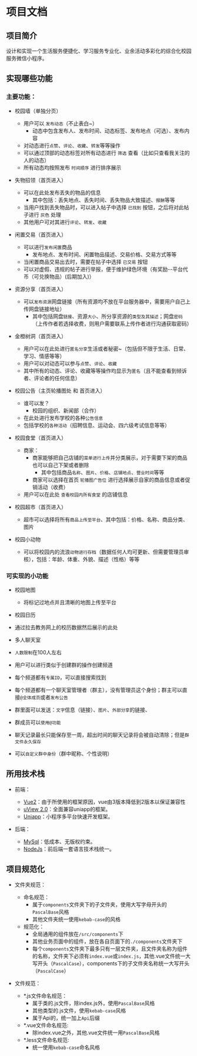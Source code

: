 # 项目文档

## 项目简介

设计和实现一个生活服务便捷化、学习服务专业化、业余活动多彩化的综合化校园服务微信小程序。

## 实现哪些功能

### 主要功能：
- 校园墙（单独分页）
	- 用户可以 `发布动态`（不止表白~）
		- 动态中包含发布人、发布时间、动态标签、发布地点（可选）、发布内容
	- 对动态进行`点赞`、`评论`、`收藏`、`转发`等等操作
	- 可以通过顶部的动态标签对所有动态进行 `筛选` 查看（比如只查看我关注的人的动态）
	- 所有动态均按照发布 `时间顺序` 进行排序展示

- 失物招领（首页进入）
	- 可以在此处发布丢失的物品的信息
		- 其中包括：丢失地点、丢失时间、丢失物品大致描述、`报酬`等等
	- 当用户找到丢失物品时，可以进入帖子中选择 `已找到` 按钮，之后将对此帖子进行 `灰色` 处理
	- 其他用户可对其进行`评论`、`转发`、`收藏`

- 闲置交易（首页进入）
	- 可以进行`发布闲置`商品
		- 发布地点、发布时间、闲置物品描述、交易价格、交易方式等等
	- 当闲置商品交易出去时，需要在帖子中选择 `已交易` 按钮
	- 可以对虚假、违规的帖子进行举报，便于维护绿色环境（有奖励--平台代币（可兑换物品）(后期加入)）

- 资源分享（首页进入）
	- 可以`发布资源`网盘链接（所有资源均不放在平台服务器中，需要用户自己上传网盘链接地址）
		- 其中包括网盘`链接`、资源`大小`、所分享资源的`类型及其描述`；网盘`密码`（上传作者若选择收费，则用户需要联系上传作者进行沟通获取密码）

- 金橙树洞（首页进入）
	- 用户可以在此处进行`匿名分享`生活或者秘密~（包括但不限于生活、日常、学习、情感等等）
	- 用户可以对动态可以参与`点赞`、`评论`、`收藏`
	- 其中所有的动态、评论、收藏等等操作均显示为`匿名`（且不能查看到倾诉者、评论者的任何信息）

- 校园公告（主页轮播图处 和 首页进入）
	- 谁可以发？
		- 校园的组织、新闻部（合作）
	- 在此处进行发布学校的各种`公告信息`
	- 包括学校的`各种活动`（招聘信息、运动会、四六级考试信息等等）

- 校园食堂（首页进入）
	- 商家：
		- 商家能够把自己店铺的`菜单进行上传`并分类展示，对于需要下架的商品也可以自己下架或者删除
			- 其中包括商品`名称`、`图片`、`价格`、`店铺地点`、`营业时间`等等
		- 商家可以选择在首页 `轮播图广告位` 进行选择展示自家的商品信息或者促销活动（收费）
	- 用户可以在此处 `查看校园内所有食堂` 的店铺信息

- 校园超市（首页进入）
	- 超市可以选择将所有`商品上传至平台`、其中包括：价格、名称、商品分类、图片

- 校园小动物
	- 可以将校园内的流浪`动物进行存档`（数据任何人均可更新、但需要管理员审核），包括：年龄、体重、外貌、描述（性格）等等

### 可实现的小功能
- 校园地图
	- 将标记过地点并且清晰的地图上传至平台
- 校园日历
 - 通过拉去教务网上的校历数据然后展示的此处

- 多人聊天室
 - `人数限制`在100人左右
 - 用户可以进行类似于创建群的操作创建频道
 - 每个频道都有`专属ID`，可以直接搜索找到
 - 每个频道都有一个聊天室管理者（群主），没有管理员这个身份；群主可以直接`@全体成员`或者`发布公告`
 - 群里面可以发送：`文字`信息（链接）、`图片`、`外部分享`的链接、
 - 群成员可以`使用@功能`
 - 聊天记录最长只能保存至一周，超出时间的聊天记录将会被自动清除；但是`群文件永久保存`
 - 可以`自定义群中身份`（群中昵称、个性说明）

## 所用技术栈
- 前端：
	- [Vue2](https://v2.vuejs.org)：由于所使用的框架原因，vue由3版本降低到2版本以保证兼容性
	- [uView 2.0](https://www.uviewui.com)：全面兼容uniapp的框架。
	- [Uniapp](https://uniapp.dcloud.net.cn)：小程序多平台快速开发框架。

- 后端：
	- [MySql](https://www.mysql.com)：低成本、无版权约束。
	- [NodeJs](https://nodejs.org/en)：前后端一套语言技术栈统一。

## 项目规范化
- 文件夹规范：
	- 命名规范：
		- 属于`components`文件夹下的子文件夹，使用大写字母开头的`PascalBase`风格
		- 其他文件夹统一使用`kebab-case`的风格
	- 规范化：
		- 全局通用的组件放在`/src/components`下
		- 其他业务页面中的组件，放在各自页面下的`./components`文件夹下
		- 每个`components`文件夹下最多只有一层文件夹，且文件夹名称为组件的名称，文件夹下必须有`index.vue`或`index.js`，其他.vue文件统一大写开头（`PascalCase`），components下的子文件夹名称统一大写开头（`PascalCase`）

- 文件规范：
	- *.js文件命名规范：
		- 属于类的.js文件，除index.js外，使用`PascalBase`风格
		- 其他类型的.js文件，使用`kebab-case`风格
		- 属于Api的，统一加上`Api`后缀
	- *.vue文件命名规范:
		- 除index.vue之外，其他.vue文件统一用`PascalBase`风格
	- *.less文件命名规范:
		- 统一使用`kebab-case`命名风格